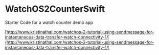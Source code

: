# WatchOS2CounterSwift
Starter Code for a watch counter demo app  

[http://www.kristinathai.com/watchos-2-tutorial-using-sendmessage-for-instantaneous-data-transfer-watch-connectivity-1/](http://www.kristinathai.com/watchos-2-tutorial-using-sendmessage-for-instantaneous-data-transfer-watch-connectivity-1/)

